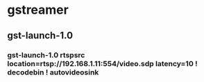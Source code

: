 # gstreamer

## gst-launch-1.0 

### gst-launch-1.0 rtspsrc location=rtsp://192.168.1.11:554/video.sdp latency=10 ! decodebin ! autovideosink
